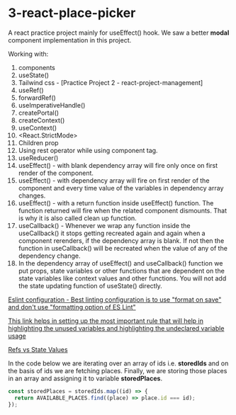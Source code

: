 # 3-react-place-picker

A react practice project mainly for useEffect() hook. We saw a better **modal** component implementation in this project.

Working with:

1. components
2. useState()
3. Tailwind css - [Practice Project 2 - react-project-management]
4. useRef()
5. forwardRef()
6. useImperativeHandle()
7. createPortal()
8. createContext()
9. useContext()
10. <React.StrictMode>
11. Children prop
12. Using rest operator while using component tag.
13. useReducer()
14. useEffect() - with blank dependency array will fire only once on first render of the component.
15. useEffect() - with dependency array will fire on first render of the component and every time value of the variables in dependency array changes.
16. useEffect() - with a return function inside useEffect() function. The function returned will fire when the related component dismounts. That is why it is also called clean up function.
17. useCallback() - Whenever we wrap any function inside the useCallback() it stops getting recreated again and again when a component rerenders, if the dependency array is blank. If not then the function in useCallback() will be recreated when the value of any of the dependency change.
18. In the dependency array of useEffect() and useCallback() function we put props, state variables or other functions that are dependent on the state variables like context values and other functions. You will not add the state updating function of useState() directly.

[Eslint configuration - Best linting configuration is to use "format on save" and don't use "formatting option of ES Lint"](https://www.udemy.com/course/react-the-complete-guide-incl-redux/learn/lecture/8231814#questions/20789494)

[This link helps in setting up the most important rule that will help in highlighting the unused variables and highlighting the undeclared variable usage](https://www.dhiwise.com/post/essential-eslint-rules-for-react#1-react-jsx-uses-react-)

[Refs vs State Values](https://www.udemy.com/course/react-the-complete-guide-incl-redux/learn/lecture/39836310#questions)

In the code below we are iterating over an array of ids i.e. **storedIds** and on the basis of ids we are fetching places. Finally, we are storing those places in an array and assigning it to variable **storedPlaces**.

```Javascript
const storedPlaces = storedIds.map((id) => {
  return AVAILABLE_PLACES.find((place) => place.id === id);
});
```
